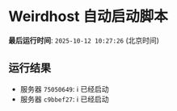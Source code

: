 # Weirdhost 自动启动脚本

**最后运行时间**: `2025-10-12 10:27:26` (北京时间)

## 运行结果

- 服务器 `75050649`: ℹ️ 已经启动
- 服务器 `c9bbef27`: ℹ️ 已经启动
